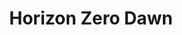 ---
weight: 21
images:
- https://res.cloudinary.com/lrmn/image/upload/v1687522310/VIRTUAL-PHOTOGRAPHY/hzd/lrmn-hfw22_udoqjl.jpg
multipleColumn: true
title: Horizon Zero Dawn
tags:
- outdoors
- all
---